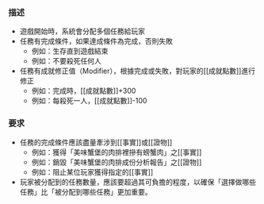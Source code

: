 ### 描述
- 遊戲開始時，系統會分配多個任務給玩家
- 任務有完成條件，如果達成條件為完成，否則失敗
	- 例如：生存直到遊戲結束
	- 例如：不要殺死任何人
- 任務有成就修正值（Modifier），根據完成或失敗，對玩家的[[成就點數]]進行修正
	- 例如：完成時，[[成就點數]]+300
	- 例如：每殺死一人，[[成就點數]]-100

### 要求
- 任務的完成條件應該盡量牽涉到[[事實]]或[[證物]]
	- 例如：獲得「美味蟹堡的肉排裡摻有螃蟹肉」之[[事實]]
	- 例如：銷毀「美味蟹堡的肉排成份分析報告」之[[證物]]
	- 例如：阻止某位玩家獲得指定的[[事實]]
- 玩家被分配到的任務數量，應該要超過其可負擔的程度，以確保「選擇做哪些任務」比「被分配到哪些任務」更加重要。